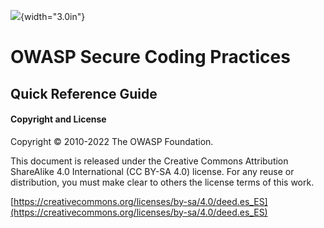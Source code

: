 ![](../../../images/OWASP-logo.jpg){width="3.0in"}

# OWASP Secure Coding Practices #

## Quick Reference Guide ##

#### Copyright and License ####

Copyright © 2010-2022 The OWASP Foundation.

This document is released under the Creative Commons Attribution ShareAlike 4.0 International (CC BY-SA 4.0) license. For any reuse or distribution, you must make
clear to others the license terms of this work.

[https://creativecommons.org/licenses/by-sa/4.0/deed.es_ES](https://creativecommons.org/licenses/by-sa/4.0/deed.es_ES)
